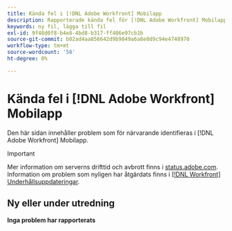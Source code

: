 ```yaml
---
title: Kända fel i [!DNL Adobe Workfront] Mobilapp
description: Rapporterade kända fel för [!DNL Adobe Workfront] Mobilapp
keywords: ny fil, lägga till fil
exl-id: 9f48d0f8-b4e8-4bd8-b317-ff406e97cb1b
source-git-commit: b02ad4aa856642d9b9849a6a8e0d9c94e4748970
workflow-type: tm+mt
source-wordcount: '58'
ht-degree: 0%

---
```


# Kända fel i [!DNL Adobe Workfront] Mobilapp

Den här sidan innehåller problem som för närvarande identifieras i [!DNL Adobe Workfront] Mobilapp.

>[!IMPORTANT]
>
>Mer information om serverns drifttid och avbrott finns i [status.adobe.com](https://status.adobe.com). Information om problem som nyligen har åtgärdats finns i [[!DNL Workfront] Underhållsuppdateringar](../maintenance/current-updates.md).

## Ny eller under utredning

**Inga problem har rapporterats**

<!--

## Current Issues

|Issue  |Last Modified   | 
|---|---|
|Issue text  | YYYY/MM/DD  | 

-->
